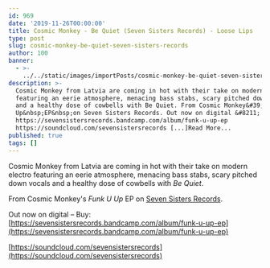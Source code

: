 ```yaml
---
id: 969
date: '2019-11-26T00:00:00'
title: Cosmic Monkey - Be Quiet (Seven Sisters Records) - Loose Lips
type: post
slug: cosmic-monkey-be-quiet-seven-sisters-records
author: 100
banner:
  - >-
    ../../static/images/importPosts/cosmic-monkey-be-quiet-seven-sisters-records/image969.jpeg
description: >-
  Cosmic Monkey from Latvia are coming in hot with their take on modern electro
  featuring an eerie atmosphere, menacing bass stabs, scary pitched down vocals
  and a healthy dose of cowbells with Be Quiet. From Cosmic Monkey&#39;s Funk U
  Up&nbsp;EP&nbsp;on Seven Sisters Records. Out now on digital &#8211; Buy:
  https://sevensistersrecords.bandcamp.com/album/funk-u-up-ep
  https://soundcloud.com/sevensistersrecords [...]Read More...
published: true
tags: []
---
```

Cosmic Monkey from Latvia are coming in hot with their take on modern electro featuring an eerie atmosphere, menacing bass stabs, scary pitched down vocals and a healthy dose of cowbells with _Be Quiet_.

From Cosmic Monkey's _Funk U Up_ EP on [Seven Sisters Records](https://sevensistersrecords.bandcamp.com/).

Out now on digital – Buy: [](https://sevensistersrecords.bandcamp.com/album/funk-u-up-ep?fbclid=IwAR21s3UXIk9-s9NLCJcHC8o6IfB4OEnVPBDhXP8ysb428J3FiOioPHsokmw)[https://sevensistersrecords.bandcamp.com/album/funk-u-up-ep](https://sevensistersrecords.bandcamp.com/album/funk-u-up-ep)

[](https://soundcloud.com/sevensistersrecords)[https://soundcloud.com/sevensistersrecords](https://soundcloud.com/sevensistersrecords)